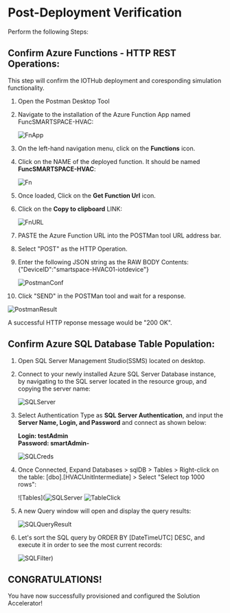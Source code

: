 # Post-Deployment Verification
Perform the following Steps:

## Confirm Azure Functions - HTTP REST Operations:
This step will confirm the IOTHub deployment and coresponding simulation functionality.

1. Open the Postman Desktop Tool
2. Navigate to the installation of the Azure Function App named FuncSMARTSPACE-HVAC<inject key="DeploymentID"></inject>:

   ![FnApp](https://github.com/SD-14/Smart-Spaces-Sustainability-Solution-Accelerator/blob/main/images/11.png?raw=true)

3. On the left-hand navigation menu, click on the **Functions** icon.
4. Click on the NAME of the deployed function. It should be named **FuncSMARTSPACE-HVAC**:

   ![Fn](https://github.com/SD-14/Smart-Spaces-Sustainability-Solution-Accelerator/blob/main/images/12.png?raw=true)

5. Once loaded, Click on the **Get Function Url** icon.
6. Click on the **Copy to clipboard** LINK:

   ![FnURL](https://github.com/SD-14/Smart-Spaces-Sustainability-Solution-Accelerator/blob/main/images/13.png?raw=true)

7. PASTE the Azure Function URL into the POSTMan tool URL address bar.
8. Select "POST" as the HTTP Operation.
9. Enter the following JSON string as the RAW BODY Contents:
          {"DeviceID":"smartspace-HVAC01-iotdevice"}

   ![PostmanConf](https://github.com/SD-14/Smart-Spaces-Sustainability-Solution-Accelerator/blob/main/images/14.png?raw=true)
   
10. Click "SEND" in the POSTMan tool and wait for a response.

   ![PostmanResult](https://github.com/SD-14/Smart-Spaces-Sustainability-Solution-Accelerator/blob/main/images/15.png?raw=true)

A successful HTTP reponse message would be "200 OK".

## Confirm Azure SQL Database Table Population:

1. Open SQL Server Management Studio(SSMS) located on desktop.
2. Connect to your newly installed Azure SQL Server Database instance, by navigating to the SQL server located in the resource group, and copying the server name:

   ![SQLServer](https://github.com/SD-14/Smart-Spaces-Sustainability-Solution-Accelerator/blob/main/images/16.png?raw=true)

3. Select Authentication Type as **SQL Server Authentication**, and input the **Server Name, Login, and Password** and connect  as shown below:

    **Login: testAdmin    
    Password: smartAdmin-<inject key="DeploymentID"></inject>**

   ![SQLCreds](https://github.com/SD-14/Smart-Spaces-Sustainability-Solution-Accelerator/blob/main/images/17.png?raw=true)
   
4. Once Connected, Expand Databases > sqlDB<inject key = "DeploymentID"></inject> > Tables > Right-click on the table: [dbo].[HVACUnitIntermediate] > Select "Select top 1000 rows": 

   ![Tables](![SQLServer](https://github.com/SD-14/Smart-Spaces-Sustainability-Solution-Accelerator/blob/main/images/18.png?raw=true) ![TableClick](https://github.com/SD-14/Smart-Spaces-Sustainability-Solution-Accelerator/blob/main/images/19.png?raw=true)

5. A new Query window will open and display the query results:

   ![SQLQueryResult](https://github.com/SD-14/Smart-Spaces-Sustainability-Solution-Accelerator/blob/main/images/20.png?raw=true)
   
6. Let's sort the SQL query by ORDER BY [DateTimeUTC] DESC, and execute it in order to see the most current records:

   ![SQLFilter](https://github.com/SD-14/Smart-Spaces-Sustainability-Solution-Accelerator/blob/main/images/21.png?raw=true))
   
## CONGRATULATIONS! 

You have now successfully provisioned and configured the Solution Accelerator!

